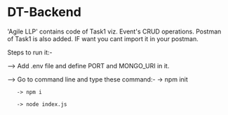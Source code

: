 # DT-Backend

'Agile LLP' contains code of Task1 viz. Event's CRUD operations.
Postman of Task1 is also added. IF want you cant import it in your postman.

Steps to run it:-

--> Add .env file and define PORT and MONGO_URI in it.

--> Go to command line and type these command:-
       -> npm init
       
       -> npm i
       
       -> node index.js
